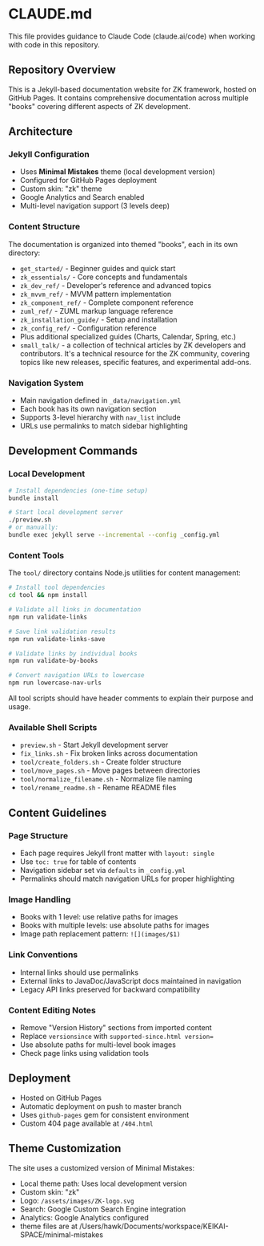 # CLAUDE.md

This file provides guidance to Claude Code (claude.ai/code) when working with code in this repository.

## Repository Overview

This is a Jekyll-based documentation website for ZK framework, hosted on GitHub Pages. It contains comprehensive documentation across multiple "books" covering different aspects of ZK development.

## Architecture

### Jekyll Configuration
- Uses **Minimal Mistakes** theme (local development version)
- Configured for GitHub Pages deployment
- Custom skin: "zk" theme
- Google Analytics and Search enabled
- Multi-level navigation support (3 levels deep)

### Content Structure
The documentation is organized into themed "books", each in its own directory:
- `get_started/` - Beginner guides and quick start
- `zk_essentials/` - Core concepts and fundamentals
- `zk_dev_ref/` - Developer's reference and advanced topics
- `zk_mvvm_ref/` - MVVM pattern implementation
- `zk_component_ref/` - Complete component reference
- `zuml_ref/` - ZUML markup language reference
- `zk_installation_guide/` - Setup and installation
- `zk_config_ref/` - Configuration reference
- Plus additional specialized guides (Charts, Calendar, Spring, etc.)
- `small_talk/` - a collection of technical articles by ZK developers and contributors. It's a technical resource for the ZK community, covering topics like new releases, specific features, and experimental add-ons.


### Navigation System
- Main navigation defined in `_data/navigation.yml`
- Each book has its own navigation section
- Supports 3-level hierarchy with `nav_list` include
- URLs use permalinks to match sidebar highlighting

## Development Commands

### Local Development
```bash
# Install dependencies (one-time setup)
bundle install

# Start local development server
./preview.sh
# or manually:
bundle exec jekyll serve --incremental --config _config.yml
```

### Content Tools
The `tool/` directory contains Node.js utilities for content management:

```bash
# Install tool dependencies
cd tool && npm install

# Validate all links in documentation
npm run validate-links

# Save link validation results
npm run validate-links-save

# Validate links by individual books
npm run validate-by-books

# Convert navigation URLs to lowercase
npm run lowercase-nav-urls
```
All tool scripts should have header comments to explain their purpose and usage.

### Available Shell Scripts
- `preview.sh` - Start Jekyll development server
- `fix_links.sh` - Fix broken links across documentation
- `tool/create_folders.sh` - Create folder structure
- `tool/move_pages.sh` - Move pages between directories
- `tool/normalize_filename.sh` - Normalize file naming
- `tool/rename_readme.sh` - Rename README files

## Content Guidelines

### Page Structure
- Each page requires Jekyll front matter with `layout: single`
- Use `toc: true` for table of contents
- Navigation sidebar set via `defaults` in `_config.yml`
- Permalinks should match navigation URLs for proper highlighting

### Image Handling
- Books with 1 level: use relative paths for images
- Books with multiple levels: use absolute paths for images
- Image path replacement pattern: `![](images/$1)`

### Link Conventions
- Internal links should use permalinks
- External links to JavaDoc/JavaScript docs maintained in navigation
- Legacy API links preserved for backward compatibility

### Content Editing Notes
- Remove "Version History" sections from imported content
- Replace `versionsince` with `supported-since.html version=`
- Use absolute paths for multi-level book images
- Check page links using validation tools

## Deployment

- Hosted on GitHub Pages
- Automatic deployment on push to master branch
- Uses `github-pages` gem for consistent environment
- Custom 404 page available at `/404.html`

## Theme Customization

The site uses a customized version of Minimal Mistakes:
- Local theme path: Uses local development version
- Custom skin: "zk" 
- Logo: `/assets/images/ZK-logo.svg`
- Search: Google Custom Search Engine integration
- Analytics: Google Analytics configured
- theme files are at /Users/hawk/Documents/workspace/KEIKAI-SPACE/minimal-mistakes